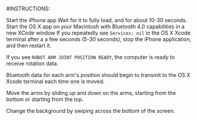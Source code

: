 #INSTRUCTIONS:

Start the iPhone app
Wait for it to fully load, and for about 10-30 seconds.
Start the OS X app on your Macintosh with Bluetooth 4.0 capabilities in a new XCode window
If you repeatedly see `Services: nil` in the OS X Xcode terminal after a a few seconds (5-30 seconds), stop the iPhone application, and then restart it.

If you see `ROBOT ARM JOINT POSITION READY`, the computer is ready to receive rotation data.

Bluetooth data for each arm's position should begin to transmit to the OS X Xcode terminal each time one is moved.

Move the arms by sliding up and down on the arms, starting from the bottom or starting from the top.

Change the background by swiping across the bottom of the screen.